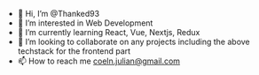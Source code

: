 - 👋 Hi, I’m @Thanked93
- 👀 I’m interested in Web Development
- 🌱 I’m currently learning React, Vue, Nextjs, Redux
- 💞️ I’m looking to collaborate on any projects including the above techstack for the frontend part
- 📫 How to reach me coeln.julian@gmail.com

<!---
Thanked93/Thanked93 is a ✨ special ✨ repository because its `README.md` (this file) appears on your GitHub profile.
You can click the Preview link to take a look at your changes.
--->
